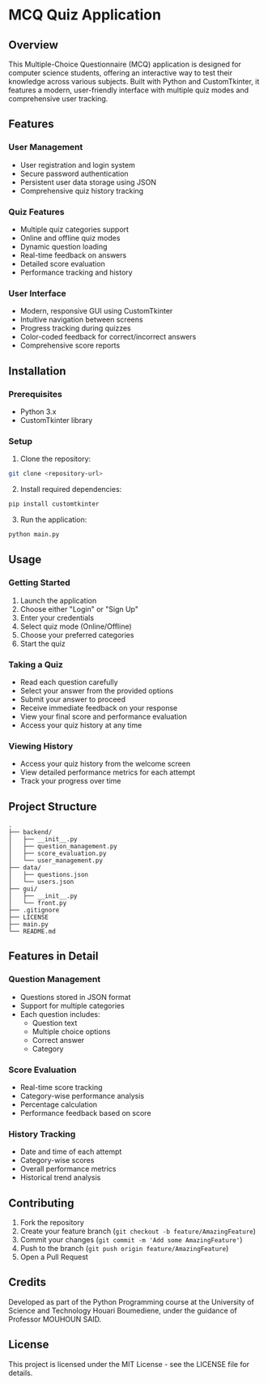 # MCQ Quiz Application

## Overview
This Multiple-Choice Questionnaire (MCQ) application is designed for computer science students, offering an interactive way to test their knowledge across various subjects. Built with Python and CustomTkinter, it features a modern, user-friendly interface with multiple quiz modes and comprehensive user tracking.

## Features

### User Management
- User registration and login system
- Secure password authentication
- Persistent user data storage using JSON
- Comprehensive quiz history tracking

### Quiz Features
- Multiple quiz categories support
- Online and offline quiz modes
- Dynamic question loading
- Real-time feedback on answers
- Detailed score evaluation
- Performance tracking and history

### User Interface
- Modern, responsive GUI using CustomTkinter
- Intuitive navigation between screens
- Progress tracking during quizzes
- Color-coded feedback for correct/incorrect answers
- Comprehensive score reports

## Installation

### Prerequisites
- Python 3.x
- CustomTkinter library

### Setup
1. Clone the repository:
```bash
git clone <repository-url>
```

2. Install required dependencies:
```bash
pip install customtkinter
```

3. Run the application:
```bash
python main.py
```

## Usage

### Getting Started
1. Launch the application
2. Choose either "Login" or "Sign Up"
3. Enter your credentials
4. Select quiz mode (Online/Offline)
5. Choose your preferred categories
6. Start the quiz

### Taking a Quiz
- Read each question carefully
- Select your answer from the provided options
- Submit your answer to proceed
- Receive immediate feedback on your response
- View your final score and performance evaluation
- Access your quiz history at any time

### Viewing History
- Access your quiz history from the welcome screen
- View detailed performance metrics for each attempt
- Track your progress over time

## Project Structure

```
.
├── backend/
│   ├── __init__.py
│   ├── question_management.py
│   ├── score_evaluation.py
│   └── user_management.py
├── data/
│   ├── questions.json
│   └── users.json
├── gui/
│   ├── __init__.py
│   └── front.py
├── .gitignore
├── LICENSE
├── main.py
└── README.md
```

## Features in Detail

### Question Management
- Questions stored in JSON format
- Support for multiple categories
- Each question includes:
  - Question text
  - Multiple choice options
  - Correct answer
  - Category

### Score Evaluation
- Real-time score tracking
- Category-wise performance analysis
- Percentage calculation
- Performance feedback based on score

### History Tracking
- Date and time of each attempt
- Category-wise scores
- Overall performance metrics
- Historical trend analysis

## Contributing
1. Fork the repository
2. Create your feature branch (`git checkout -b feature/AmazingFeature`)
3. Commit your changes (`git commit -m 'Add some AmazingFeature'`)
4. Push to the branch (`git push origin feature/AmazingFeature`)
5. Open a Pull Request

## Credits
Developed as part of the Python Programming course at the University of Science and Technology Houari Boumediene, under the guidance of Professor MOUHOUN SAID.

## License
This project is licensed under the MIT License - see the LICENSE file for details.
